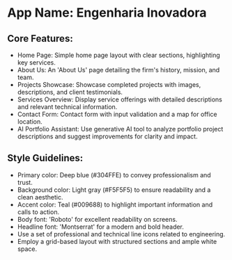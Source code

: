 # **App Name**: Engenharia Inovadora

## Core Features:

- Home Page: Simple home page layout with clear sections, highlighting key services.
- About Us: An 'About Us' page detailing the firm's history, mission, and team.
- Projects Showcase: Showcase completed projects with images, descriptions, and client testimonials.
- Services Overview: Display service offerings with detailed descriptions and relevant technical information.
- Contact Form: Contact form with input validation and a map for office location.
- AI Portfolio Assistant: Use generative AI tool to analyze portfolio project descriptions and suggest improvements for clarity and impact.

## Style Guidelines:

- Primary color: Deep blue (#304FFE) to convey professionalism and trust.
- Background color: Light gray (#F5F5F5) to ensure readability and a clean aesthetic.
- Accent color: Teal (#009688) to highlight important information and calls to action.
- Body font: 'Roboto' for excellent readability on screens.
- Headline font: 'Montserrat' for a modern and bold header.
- Use a set of professional and technical line icons related to engineering.
- Employ a grid-based layout with structured sections and ample white space.